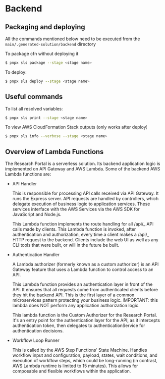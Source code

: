 # Backend

## Packaging and deploying

All the commands mentioned below need to be executed from the `main/.generated-solution/backend` directory

To package cfn without deploying it

```bash
$ pnpx sls package --stage <stage name>
```

To deploy:

```bash
$ pnpx sls deploy --stage <stage name>
```

## Useful commands

To list all resolved variables:

```bash
$ pnpx sls print --stage <stage name>
```

To view AWS CloudFormation Stack outputs (only works after deploy)
```bash
$ pnpx sls info --verbose --stage <stage name>
```


## Overview of Lambda Functions

The Research Portal is a serverless solution. Its backend application logic is implemented on API Gateway and AWS Lambda. Some of the backend AWS Lambda functions are:

- API Handler

  This is responsible for processing API calls received via API Gateway. It runs the Express server. API requests are handled by controllers, which delegate execution of business logic to application services. These services interface with the AWS Services via the AWS SDK for JavaScript and Node.js.

  This Lambda function implements the route handling for all /api/_ API calls made by clients. This Lambda function is invoked, after authentication and authorization, every time a client makes a /api/_ HTTP request to the backend. Clients include the web UI as well as any CLI tools that were built, or will in the future be built.

- Authentication Handler

  A Lambda authorizer (formerly known as a custom authorizer) is an API Gateway feature that uses a Lambda function to control access to an API.

  This Lambda function provides an authentication layer in front of the API. It ensures that all requests come from authenticated clients before they hit the backend API. This is the first layer of a common microservices pattern protecting your business logic. IMPORTANT: this lambda does NOT perform any application authorization logic.

  This lambda function is the Custom Authorizer for the Research Portal. It's an entry point for the authentication layer for the API, as it intercepts authentication token, then delegates to authenticationService for authentication decisions.

- Workflow Loop Runner

  This is called by the AWS Step Functions' State Machine. Handles workflow input and configuration, payload, states, wait conditions, and execution of workflow steps, which could be long-running (in contrast, AWS Lambda runtime is limited to 15 minutes). This allows for composable and flexible workflows within the application.
